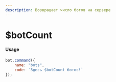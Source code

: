 ```yaml
---
description: Возвращает число ботов на сервере
---
```


# $botCount

#### Usage

```javascript
bot.command({
    name: "bots",
    code: `Здесь $botCount ботов!`
});
```

